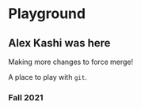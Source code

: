 # Playground

## Alex Kashi was here

Making more changes to force merge! 

A place to play with `git`.

### Fall 2021
